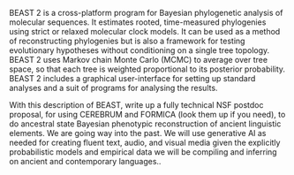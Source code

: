 BEAST 2 is a cross-platform program for Bayesian phylogenetic analysis of molecular sequences. It estimates rooted, time-measured phylogenies using strict or relaxed molecular clock models. It can be used as a method of reconstructing phylogenies but is also a framework for testing evolutionary hypotheses without conditioning on a single tree topology. BEAST 2 uses Markov chain Monte Carlo (MCMC) to average over tree space, so that each tree is weighted proportional to its posterior probability. BEAST 2 includes a graphical user-interface for setting up standard analyses and a suit of programs for analysing the results.

With this description of BEAST, write up a fully technical NSF postdoc proposal, for using CEREBRUM and FORMICA (look them up if you need), to do ancestral state Bayesian phenotypic reconstruction of ancient linguistic elements. We are going way into the past. We will use generative AI as needed for creating fluent text, audio, and visual media given the explicitly probabilistic models and empirical data we will be compiling and inferring on ancient and contemporary languages.. 